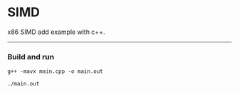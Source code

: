 # SIMD

x86 SIMD add example with c++.

---

### Build and run
```shell
g++ -mavx main.cpp -o main.out

./main.out
```
